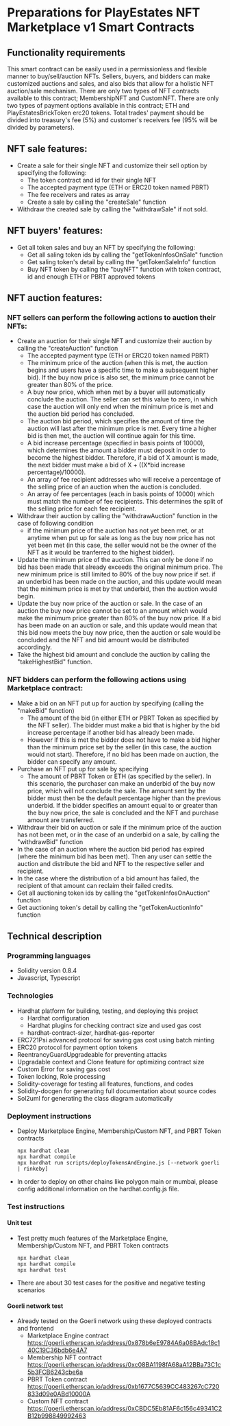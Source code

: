 # Preparations for PlayEstates NFT Marketplace v1 Smart Contracts

## Functionality requirements
This smart contract can be easily used in a permissionless and flexible manner to buy/sell/auction NFTs. Sellers, buyers, and bidders can make customized auctions and sales, and also bids that allow for a holistic NFT auction/sale mechanism.
There are only two types of NFT contracts available to this contract; MembershipNFT and CustomNFT.
There are only two types of payment options available in this contract; ETH and PlayEstatesBrickToken erc20 tokens.
Total trades' payment should be divided into treasury's fee (5%) and customer's receivers fee (95% will be divided by parameters).

## NFT sale features:
- Create a sale for their single NFT and customize their sell option by specifying the following:
  - The token contract and id for their single NFT
  - The accepted payment type (ETH or ERC20 token named PBRT)
  - The fee receivers and rates as array
  - Create a sale by calling the "createSale" function
- Withdraw the created sale by calling the "withdrawSale" if not sold.

## NFT buyers' features:
- Get all token sales and buy an NFT by specifying the following:
  - Get all saling token ids by calling the "getTokenInfosOnSale" function
  - Get saling token's detail by calling the "getTokenSaleInfo" function
  - Buy NFT token by calling the "buyNFT" function with token contract, id and enough ETH or PBRT approved tokens
    
## NFT auction features:
### NFT sellers can perform the following actions to auction their NFTs:
- Create an auction for their single NFT and customize their auction by calling the "createAuction" function
  - The accepted payment type (ETH or ERC20 token named PBRT)
  - The minimum price of the auction (when this is met, the auction begins and users have a specific time to make a subsequent higher bid). If the buy now price is also set, the minimum price cannot be greater than 80% of the price.
  - A buy now price, which when met by a buyer will automatically conclude the auction. The seller can set this value to zero, in which case the auction will only end when the minimum price is met and the auction bid period has concluded.
  - The auction bid period, which specifies the amount of time the auction will last after the minimum price is met. Every time a higher bid is then met, the auction will continue again for this time.
  - A bid increase percentage (specified in basis points of 10000), which determines the amount a bidder must deposit in order to become the highest bidder. Therefore, if a bid of X amount is made, the next bidder must make a bid of X + ((X*bid increase percentage)/10000).
  - An array of fee recipient addresses who will receive a percentage of the selling price of an auction when the auction is concluded.
  - An array of fee percentages (each in basis points of 10000) which must match the number of fee recipients. This determines the split of the selling price for each fee recipient.
- Withdraw their auction by calling the "withdrawAuction" function in the case of following condition
  - if the minimum price of the auction has not yet been met, or at anytime when put up for sale as long as the buy now price has not yet been met (in this case, the seller would not be the owner of the NFT as it would be tranferred to the highest bidder).
- Update the minimum price of the auction. This can only be done if no bid has been made that already exceeds the original minimum price. The new minimum price is still limited to 80% of the buy now price if set. if an underbid has been made on the auction, and this update would mean that the minimum price is met by that underbid, then the auction would begin.
- Update the buy now price of the auction or sale. In the case of an auction the buy now price cannot be set to an amount which would make the minimum price greater than 80% of the buy now price. If a bid has been made on an auction or sale, and this update would mean that this bid now meets the buy now price, then the auction or sale would be concluded and the NFT and bid amount would be distributed accordingly.
- Take the highest bid amount and conclude the auction by calling the "takeHighestBid" function.
### NFT bidders can perform the following actions using Marketplace contract:
- Make a bid on an NFT put up for auction by specifying (calling the "makeBid" function)
  - The amount of the bid (in either ETH or PBRT Token as specified by the NFT seller). The bidder must make a bid that is higher by the bid increase percentage if another bid has already been made. 
  - However if this is met the bidder does not have to make a bid higher than the minimum price set by the seller (in this case, the auction would not start). Therefore, if no bid has been made on auction, the bidder can specify any amount.  
- Purchase an NFT put up for sale by specifying
  - The amount of PBRT Token or ETH (as specified by the seller). In this scenario, the purchaser can make an underbid of the buy now price, which will not conclude the sale. The amount sent by the bidder must then be the default percentage higher than the previous underbid. If the bidder specifies an amount equal to or greater than the buy now price, the sale is concluded and the NFT and purchase amount are transferred.
- Withdraw their bid on auction or sale if the minimum price of the auction has not been met, or in the case of an underbid on a sale, by calling the "withdrawBid" function
- In the case of an auction where the auction bid period has expired (where the minimum bid has been met). Then any user can settle the auction and distribute the bid and NFT to the respective seller and recipient.
- In the case where the distribution of a bid amount has failed, the recipient of that amount can reclaim their failed credits.
- Get all auctioning token ids by calling the "getTokenInfosOnAuction" function
- Get auctioning token's detail by calling the "getTokenAuctionInfo" function

## Technical description
### Programming languages
- Solidity version 0.8.4
- Javascript, Typescript
### Technologies
- Hardhat platform for building, testing, and deploying this project
  - Hardhat configuration
  - Hardhat plugins for checking contract size and used gas cost
  - hardhat-contract-sizer, hardhat-gas-reporter
- ERC721Psi advanced protocol for saving gas cost using batch minting
- ERC20 protocol for payment option tokens
- ReentrancyGuardUpgradeable for preventing attacks
- Upgradable context and Clone feature for optimizing contract size
- Custom Error for saving gas cost
- Token locking, Role processing
- Solidity-coverage for testing all features, functions, and codes
- Solidity-docgen for generating full documentation about source codes
- Sol2uml for generating the class diagram automatically
### Deployment instructions
- Deploy Marketplace Engine, Membership/Custom NFT, and PBRT Token contracts
    ```shell
    npx hardhat clean
    npx hardhat compile    
    npx hardhat run scripts/deployTokensAndEngine.js [--network goerli | rinkeby]
    ```
- In order to deploy on other chains like polygon main or mumbai, please config additional information on the hardhat.config.js file.
### Test instructions
#### Unit test
- Test pretty much features of the Marketplace Engine, Membership/Custom NFT, and PBRT Token contracts
    ```shell
    npx hardhat clean
    npx hardhat compile    
    npx hardhat test
    ```
- There are about 30 test cases for the positive and negative testing scenarios 
#### Goerli network test
- Already tested on the Goerli network using these deployed contracts and frontend
  - Marketplace Engine contract
    https://goerli.etherscan.io/address/0x878b6eE9784A6a08BAdc18c140C19C36bdb6e4A7
  - Membership NFT contract
    https://goerli.etherscan.io/address/0xc08BA1198fA68aA12BBa73C1c5b3FCB6243cbe6a
  - PBRT Token contract
    https://goerli.etherscan.io/address/0xb1677C5639CC483267cC720833d09e0ABd10000A
  - Custom NFT contract
    https://goerli.etherscan.io/address/0xCBDC5Eb81AF6c156c49341C2B12b998849992463

